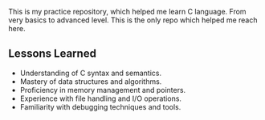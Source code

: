 This is my practice repository, which helped me learn C language.
From very basics to advanced level. This is the only repo which helped me reach here.
## Lessons Learned
- Understanding of C syntax and semantics.
- Mastery of data structures and algorithms.
- Proficiency in memory management and pointers.
- Experience with file handling and I/O operations.
- Familiarity with debugging techniques and tools.





       